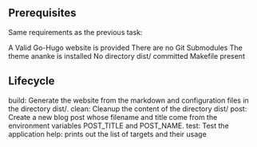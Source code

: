 ## Prerequisites
Same requirements as the previous task:

A Valid Go-Hugo website is provided
There are no Git Submodules
The theme ananke is installed
No directory dist/ committed
Makefile present
## Lifecycle
build:  Generate the website from the markdown and configuration files in the directory dist/.
clean:  Cleanup the content of the directory dist/
post:  Create a new blog post whose filename and title come from the environment variables POST_TITLE and POST_NAME.
test: Test the application
help:  prints out the list of targets and their usage